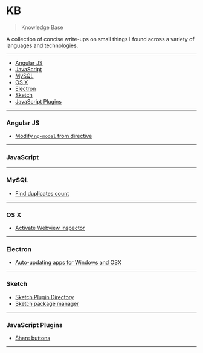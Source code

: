 # KB
> Knowledge Base

A collection of concise write-ups on small things I found across a
variety of languages and technologies.

---

* [Angular JS](#angularjs)
* [JavaScript](#javascript)
* [MySQL](#mysql)
* [OS X](#osx)
* [Electron](#electron)
* [Sketch](#sketch)
* [JavaScript Plugins](#javascriptplugins)

---

### Angular JS
- [Modify `ng-model` from directive](angularjs/modify-ng-model-from-directive.md)

---

### JavaScript

---

### MySQL
- [Find duplicates count](mysql/find-duplicates-count.md)

---

### OS X
- [Activate Webview inspector](osx/activate-webview-inspector-for-apps.md)

---

### Electron
- [Auto-updating apps for Windows and OSX](https://medium.com/@svilen/auto-updating-apps-for-windows-and-osx-using-electron-the-complete-guide-4aa7a50b904c#.jxm1tpjlk)

---

### Sketch
- [Sketch Plugin Directory](https://github.com/sketchplugins/plugin-directory)
- [Sketch package manager](https://github.com/almonk/dpm/)

---

### JavaScript Plugins
- [Share buttons](http://ellisonleao.github.io/sharer.js/)

---
